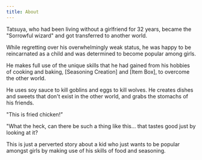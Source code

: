 ```yaml
---
title: About
---
```


Tatsuya, who had been living without a girlfriend for 32 years, became the "Sorrowful wizard" and got transferred to another world.

While regretting over his overwhelmingly weak status, he was happy to be reincarnated as a child and was determined to become popular among girls.

He makes full use of the unique skills that he had gained from his hobbies of cooking and baking, [Seasoning Creation] and [Item Box], to overcome the other world.

He uses soy sauce to kill goblins and eggs to kill wolves. He creates dishes and sweets that don't exist in the other world, and grabs the stomachs of his friends.

"This is fried chicken!”

"What the heck, can there be such a thing like this… that tastes good just by looking at it?

This is just a perverted story about a kid who just wants to be popular amongst girls by making use of his skills of food and seasoning.

